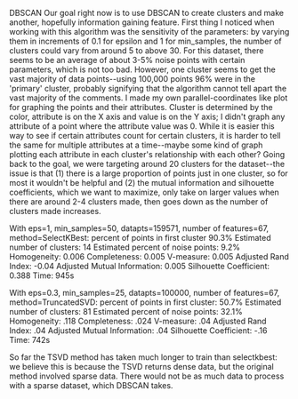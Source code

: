 DBSCAN
Our goal right now is to use DBSCAN to create clusters and make another, hopefully information gaining feature.
First thing I noticed when working with this algorithm was the sensitivity of the parameters: by varying them in increments of 0.1 for epsilon and 1 for min_samples, the number of clusters could vary from around 5 to above 30. For this dataset, there seems to be an average of about 3-5% noise points with certain parameters, which is not too bad. However, one cluster seems to get the vast majority of data points--using 100,000 points 96% were in the 'primary' cluster, probably signifying that the algorithm cannot tell apart the vast majority of the comments.
I made my own parallel-coordinates like plot for graphing the points and their attributes. Cluster is determined by the color, attribute is on the X axis and value is on the Y axis; I didn't graph any attribute of a point where the attribute value was 0. While it is easier this way to see if certain attributes count for certain clusters, it is harder to tell the same for multiple attributes at a time--maybe some kind of graph plotting each attribute in each cluster's relationship with each other?
Going back to the goal, we were targeting around 20 clusters for the dataset--the issue is that (1) there is a large proportion of points just in one cluster, so for most it wouldn't be helpful and (2) the mutual information and silhouette coefficients, which we want to maximize, only take on larger values when there are around 2-4 clusters made, then goes down as the number of clusters made increases.

With eps=1, min_samples=50, datapts=159571, number of features=67, method=SelectKBest:
percent of points in first cluster 90.3%
Estimated number of clusters: 14
Estimated percent of noise points: 9.2%
Homogeneity: 0.006
Completeness: 0.005
V-measure: 0.005
Adjusted Rand Index: -0.04
Adjusted Mutual Information: 0.005
Silhouette Coefficient: 0.388
Time: 945s

With eps=0.3, min_samples=25, datapts=100000, number of features=67, method=TruncatedSVD:
percent of points in first cluster: 50.7%
Estimated number of clusters: 81
Estimated percent of noise points: 32.1% 
Homogeneity: .118
Completeness: .024
V-measure: .04
Adjusted Rand Index: .04
Adjusted Mutual Information: .04
Silhouette Coefficient: -.16
Time: 742s

So far the TSVD method has taken much longer to train than selectkbest: we believe this is because the TSVD returns dense data, but the original method involved sparse data. There would not be as much data to process with a sparse dataset, which DBSCAN takes.